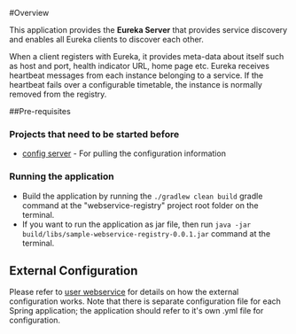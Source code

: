 #Overview

This application provides the **Eureka Server** that provides service discovery and enables all Eureka clients to discover each other.

When a client registers with Eureka, it provides meta-data about itself such as host and port, health indicator URL, home page etc. Eureka receives heartbeat messages from each instance belonging to a service. If the heartbeat fails over a configurable timetable, the instance is normally removed from the registry.

##Pre-requisites

### Projects that need to be started before
* [config server](/../../blob/master/config-server/README.md) - For pulling the configuration information

### Running the application
* Build the application by running the `./gradlew clean build` gradle command at the "webservice-registry" project root folder	on the terminal.
* If you want to run the application as jar file, then run `java -jar build/libs/sample-webservice-registry-0.0.1.jar` command at the terminal.

## External Configuration
Please refer to [user webservice](/../../blob/master/user-webservice/README.md) for details on how the external configuration works. Note that there is separate configuration file for each Spring application; the application should refer to it's own .yml file for configuration.
